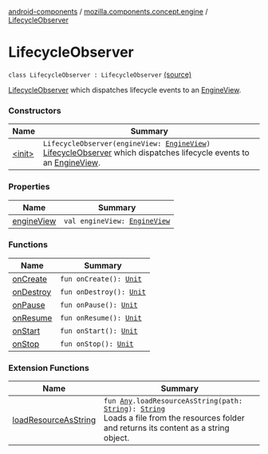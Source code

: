 [android-components](../../index.md) / [mozilla.components.concept.engine](../index.md) / [LifecycleObserver](./index.md)

# LifecycleObserver

`class LifecycleObserver : LifecycleObserver` [(source)](https://github.com/mozilla-mobile/android-components/blob/master/components/concept/engine/src/main/java/mozilla/components/concept/engine/EngineView.kt#L103)

[LifecycleObserver](./index.md) which dispatches lifecycle events to an [EngineView](../-engine-view/index.md).

### Constructors

| Name | Summary |
|---|---|
| [&lt;init&gt;](-init-.md) | `LifecycleObserver(engineView: `[`EngineView`](../-engine-view/index.md)`)`<br>[LifecycleObserver](./index.md) which dispatches lifecycle events to an [EngineView](../-engine-view/index.md). |

### Properties

| Name | Summary |
|---|---|
| [engineView](engine-view.md) | `val engineView: `[`EngineView`](../-engine-view/index.md) |

### Functions

| Name | Summary |
|---|---|
| [onCreate](on-create.md) | `fun onCreate(): `[`Unit`](https://kotlinlang.org/api/latest/jvm/stdlib/kotlin/-unit/index.html) |
| [onDestroy](on-destroy.md) | `fun onDestroy(): `[`Unit`](https://kotlinlang.org/api/latest/jvm/stdlib/kotlin/-unit/index.html) |
| [onPause](on-pause.md) | `fun onPause(): `[`Unit`](https://kotlinlang.org/api/latest/jvm/stdlib/kotlin/-unit/index.html) |
| [onResume](on-resume.md) | `fun onResume(): `[`Unit`](https://kotlinlang.org/api/latest/jvm/stdlib/kotlin/-unit/index.html) |
| [onStart](on-start.md) | `fun onStart(): `[`Unit`](https://kotlinlang.org/api/latest/jvm/stdlib/kotlin/-unit/index.html) |
| [onStop](on-stop.md) | `fun onStop(): `[`Unit`](https://kotlinlang.org/api/latest/jvm/stdlib/kotlin/-unit/index.html) |

### Extension Functions

| Name | Summary |
|---|---|
| [loadResourceAsString](../../mozilla.components.support.test.file/kotlin.-any/load-resource-as-string.md) | `fun `[`Any`](https://kotlinlang.org/api/latest/jvm/stdlib/kotlin/-any/index.html)`.loadResourceAsString(path: `[`String`](https://kotlinlang.org/api/latest/jvm/stdlib/kotlin/-string/index.html)`): `[`String`](https://kotlinlang.org/api/latest/jvm/stdlib/kotlin/-string/index.html)<br>Loads a file from the resources folder and returns its content as a string object. |
